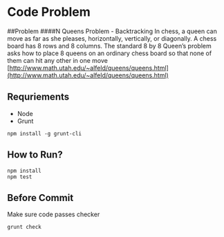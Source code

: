 # Code Problem

##Problem
####N Queens Problem - Backtracking
In chess, a queen can move as far as she pleases, hor­i­zon­tally, ver­ti­cally, or diag­o­nally. A chess board has 8 rows and 8 columns. The stan­dard 8 by 8 Queen’s prob­lem asks how to place 8 queens on an ordi­nary chess board so that none of them can hit any other in one move
[http://www.math.utah.edu/~alfeld/queens/queens.html](http://www.math.utah.edu/~alfeld/queens/queens.html)

## Requriements
- Node
- Grunt
```
npm install -g grunt-cli
```

## How to Run?
```
npm install
npm test
```

## Before Commit
Make sure code passes checker
```
grunt check
```
